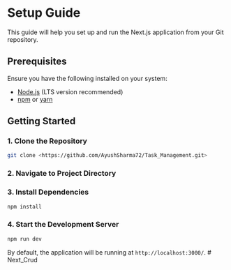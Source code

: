 # Setup Guide

This guide will help you set up and run the Next.js application from your Git repository.

## Prerequisites
Ensure you have the following installed on your system:
- [Node.js](https://nodejs.org/) (LTS version recommended)
- [npm](https://www.npmjs.com/) or [yarn](https://yarnpkg.com/)

## Getting Started
### 1. Clone the Repository
```sh
git clone <https://github.com/AyushSharma72/Task_Management.git>
```

### 2. Navigate to Project Directory

### 3. Install Dependencies
```sh
npm install
```

### 4. Start the Development Server
```sh
npm run dev
```

By default, the application will be running at `http://localhost:3000/`.
#   N e x t _ C r u d 
 
 
